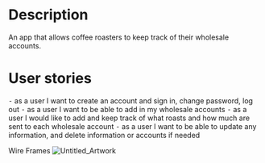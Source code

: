 # Description
An app that allows coffee roasters to keep track of their wholesale accounts.

# User stories
⁃ as a user I want to create an account and sign in, change password, log out
⁃ as a user I want to be able to add in my wholesale accounts
⁃ as a user I would like to add and keep track of what roasts and how much are sent to each wholesale account
⁃ as a user I want to be able to update any information, and delete information or accounts if needed



Wire Frames
![Untitled_Artwork](https://media.git.generalassemb.ly/user/36739/files/4c7bb080-ba4f-11ec-8db8-e31d17ecfb6c)
